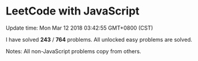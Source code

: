 # LeetCode with JavaScript

Update time: Mon Mar 12 2018 03:42:55 GMT+0800 (CST)

I have solved **243** / **764** problems. All unlocked easy problems are solved.

Notes: All non-JavaScript problems copy from others.
